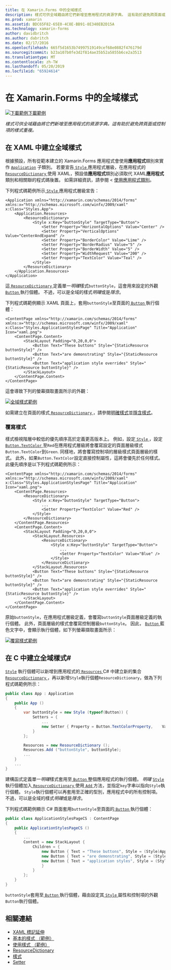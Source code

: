 ```yaml
---
title: 在 Xamarin.Forms 中的全域樣式
description: 樣式可供全域藉由將它們新增至應用程式的資源字典。 這有助於避免跨頁面或控制項的樣式重複。
ms.prod: xamarin
ms.assetid: BDC65F82-65E0-4C8E-BB91-8E340EB2D15A
ms.technology: xamarin-forms
author: davidbritch
ms.author: dabritch
ms.date: 02/17/2016
ms.openlocfilehash: 665f5d1653b74997519149cef68e0882f476179d
ms.sourcegitcommit: b23a107b0fe3d2f814ae35b52a5855b6ce2a3513
ms.translationtype: MT
ms.contentlocale: zh-TW
ms.lasthandoff: 05/20/2019
ms.locfileid: "65924614"
---
```

# <a name="global-styles-in-xamarinforms"></a>在 Xamarin.Forms 中的全域樣式

[![下載範例](~/media/shared/download.png)下載範例](https://developer.xamarin.com/samples/xamarin-forms/UserInterface/Styles/BasicStyles/)

_樣式可供全域藉由將它們新增至應用程式的資源字典。這有助於避免跨頁面或控制項的樣式重複。_

## <a name="create-a-global-style-in-xaml"></a>在 XAML 中建立全域樣式

根據預設，所有從範本建立的 Xamarin.Forms 應用程式會使用**應用程式**類別來實作 [`Application`](xref:Xamarin.Forms.Application) 子類別。 若要宣告[ `Style` ](xref:Xamarin.Forms.Style)應用程式層級，在應用程式的[ `ResourceDictionary` ](xref:Xamarin.Forms.ResourceDictionary)使用 XAML，預設值**應用程式**類別必須取代 XAML**應用程式**類別和相關聯的程式碼後置。 如需詳細資訊，請參閱 <<c0> [ 使用應用程式類別](~/xamarin-forms/app-fundamentals/application-class.md)。

下列程式碼範例所示[ `Style` ](xref:Xamarin.Forms.Style)應用程式層級宣告：

```xaml
<Application xmlns="http://xamarin.com/schemas/2014/forms" xmlns:x="http://schemas.microsoft.com/winfx/2009/xaml" x:Class="Styles.App">
    <Application.Resources>
        <ResourceDictionary>
            <Style x:Key="buttonStyle" TargetType="Button">
                <Setter Property="HorizontalOptions" Value="Center" />
                <Setter Property="VerticalOptions" Value="CenterAndExpand" />
                <Setter Property="BorderColor" Value="Lime" />
                <Setter Property="BorderRadius" Value="5" />
                <Setter Property="BorderWidth" Value="5" />
                <Setter Property="WidthRequest" Value="200" />
                <Setter Property="TextColor" Value="Teal" />
            </Style>
        </ResourceDictionary>
    </Application.Resources>
</Application>
```

這[ `ResourceDictionary` ](xref:Xamarin.Forms.ResourceDictionary)定義單一*明確*樣式`buttonStyle`，這會用來設定的外觀[ `Button` ](xref:Xamarin.Forms.Button)執行個體。 不過，可以是全域的樣式*明確*或是*隱含*。

下列程式碼範例顯示 XAML 頁面上，套用`buttonStyle`至頁面的[ `Button` ](xref:Xamarin.Forms.Button)執行個體：

```xaml
<ContentPage xmlns="http://xamarin.com/schemas/2014/forms" xmlns:x="http://schemas.microsoft.com/winfx/2009/xaml" x:Class="Styles.ApplicationStylesPage" Title="Application" Icon="xaml.png">
    <ContentPage.Content>
        <StackLayout Padding="0,20,0,0">
            <Button Text="These buttons" Style="{StaticResource buttonStyle}" />
            <Button Text="are demonstrating" Style="{StaticResource buttonStyle}" />
            <Button Text="application style overrides" Style="{StaticResource buttonStyle}" />
        </StackLayout>
    </ContentPage.Content>
</ContentPage>
```

這會導致下列的螢幕擷取畫面所示的外觀：

[![](application-images/application-styles-1.png "全域樣式範例")](application-images/application-styles-1-large.png#lightbox "全域樣式範例")

如需建立在頁面的樣式[ `ResourceDictionary` ](xref:Xamarin.Forms.ResourceDictionary)，請參閱[明確樣式](~/xamarin-forms/user-interface/styles/explicit.md)並[隱含樣式](~/xamarin-forms/user-interface/styles/implicit.md)。

### <a name="override-styles"></a>覆寫樣式

樣式檢視階層中較低的優先順序高於定義更高版本上。 例如，設定[ `Style` ](xref:Xamarin.Forms.Style) ，設定[ `Button.TextColor` ](xref:Xamarin.Forms.Button.TextColor)至`Red`在應用程式層級將會覆寫設定的頁面層級樣式`Button.TextColor`到`Green`. 同樣地，將會覆寫控制項的層級樣式頁面層級的樣式。 此外，如果`Button.TextColor`設定直接控制屬性，這將會優先於任何樣式。 此優先順序是以下列程式碼範例所示：

```xaml
<ContentPage xmlns="http://xamarin.com/schemas/2014/forms" xmlns:x="http://schemas.microsoft.com/winfx/2009/xaml" x:Class="Styles.ApplicationStylesPage" Title="Application" Icon="xaml.png">
    <ContentPage.Resources>
        <ResourceDictionary>
            <Style x:Key="buttonStyle" TargetType="Button">
                ...
                <Setter Property="TextColor" Value="Red" />
            </Style>
        </ResourceDictionary>
    </ContentPage.Resources>
    <ContentPage.Content>
        <StackLayout Padding="0,20,0,0">
            <StackLayout.Resources>
                <ResourceDictionary>
                    <Style x:Key="buttonStyle" TargetType="Button">
                        ...
                        <Setter Property="TextColor" Value="Blue" />
                    </Style>
                </ResourceDictionary>
            </StackLayout.Resources>
            <Button Text="These buttons" Style="{StaticResource buttonStyle}" />
            <Button Text="are demonstrating" Style="{StaticResource buttonStyle}" />
            <Button Text="application style overrides" Style="{StaticResource buttonStyle}" />
        </StackLayout>
    </ContentPage.Content>
</ContentPage>
```

原始`buttonStyle`，在應用程式層級定義，會覆寫`buttonStyle`頁面層級定義的執行個體。 此外，頁面層級的樣式會覆寫控制層級`buttonStyle`。 因此， [ `Button` ](xref:Xamarin.Forms.Button)藍色文字中，會顯示執行個體，如下列螢幕擷取畫面所示：

[![](application-images/application-styles-2.png "覆寫樣式範例")](application-images/application-styles-2-large.png#lightbox "覆寫樣式範例")

## <a name="create-a-global-style-in-c35"></a>在 C 中建立全域樣式&#35;

[`Style`](xref:Xamarin.Forms.Style) 執行個體可以新增到應用程式的[ `Resources` ](xref:Xamarin.Forms.VisualElement.Resources) C# 中建立新的集合[ `ResourceDictionary` ](xref:Xamarin.Forms.ResourceDictionary)，再以新增`Style`執行個體`ResourceDictionary`，做為下列程式碼範例所示：

```csharp
public class App : Application
{
    public App ()
    {
        var buttonStyle = new Style (typeof(Button)) {
            Setters = {
                ...
                new Setter { Property = Button.TextColorProperty,    Value = Color.Teal }
            }
        };

        Resources = new ResourceDictionary ();
        Resources.Add ("buttonStyle", buttonStyle);
        ...
    }
    ...
}
```

建構函式定義單一*明確*樣式套用至[ `Button` ](xref:Xamarin.Forms.Button)整個應用程式的執行個體。 *明確* [ `Style` ](xref:Xamarin.Forms.Style)執行個體加入[ `ResourceDictionary` ](xref:Xamarin.Forms.ResourceDictionary)使用[ `Add` ](xref:Xamarin.Forms.ResourceDictionary.Add(System.String,System.Object))方法，並指定`key`字串以指向`Style`執行個體。 `Style`執行個體可以再套用至正確的型別，應用程式中的所有控制項。 不過，可以是全域的樣式*明確*或是*隱含*。

下列程式碼範例顯示 C# 頁面套用`buttonStyle`至頁面的[ `Button` ](xref:Xamarin.Forms.Button)執行個體：

```csharp
public class ApplicationStylesPageCS : ContentPage
{
    public ApplicationStylesPageCS ()
    {
        ...
        Content = new StackLayout {
            Children = {
                new Button { Text = "These buttons", Style = (Style)Application.Current.Resources ["buttonStyle"] },
                new Button { Text = "are demonstrating", Style = (Style)Application.Current.Resources ["buttonStyle"] },
                new Button { Text = "application styles", Style = (Style)Application.Current.Resources ["buttonStyle"]
                }
            }
        };
    }
}
```

`buttonStyle`套用至[ `Button` ](xref:Xamarin.Forms.Button)執行個體，藉由設定其[ `Style` ](xref:Xamarin.Forms.NavigableElement.Style)屬性和控制項的外觀`Button`執行個體。

## <a name="related-links"></a>相關連結

- [XAML 標記延伸](~/xamarin-forms/xaml/xaml-basics/xaml-markup-extensions.md)
- [基本的樣式 （範例）](https://developer.xamarin.com/samples/xamarin-forms/UserInterface/Styles/BasicStyles/)
- [使用樣式 （範例）](https://developer.xamarin.com/samples/xamarin-forms/WorkingWithStyles/)
- [ResourceDictionary](xref:Xamarin.Forms.ResourceDictionary)
- [樣式](xref:Xamarin.Forms.Style)
- [Setter](xref:Xamarin.Forms.Setter)

